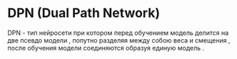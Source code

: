 # DPN (Dual Path Network)

DPN - тип нейросети при котором перед обучением модель делится на две псевдо модели , попутно разделяя между собою веса и смещения , после обучения модели соединяются образуя единую модель .
